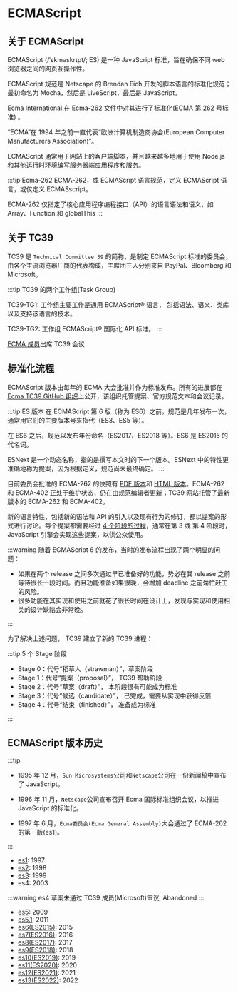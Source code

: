 # ECMAScript

## 关于 ECMAScript

ECMAScript (/ˈɛkməskrɪpt/; ES) 是一种 JavaScript 标准，旨在确保不同 web 浏览器之间的网页互操作性。

ECMAScript 规范是 Netscape 的 Brendan Eich 开发的脚本语言的标准化规范；最初命名为 Mocha，然后是 LiveScript，最后是 JavaScript。

Ecma International 在 Ecma-262 文件中对其进行了标准化(ECMA 第 262 号标准) 。

“ECMA”在 1994 年之前一直代表“欧洲计算机制造商协会(European Computer Manufacturers Association)”。

ECMAScript 通常用于网站上的客户端脚本，并且越来越多地用于使用 Node.js 和其他运行时环境编写服务器端应用程序和服务。

:::tip Ecma-262
ECMA-262，或 ECMAScript 语言规范，定义 ECMAScript 语言，或仅定义 ECMASscript。

ECMA-262 仅指定了核心应用程序编程接口（API）的语言语法和语义，如 Array、Function 和 globalThis
:::

## 关于 TC39

TC39 是 `Technical Committee 39` 的简称，是制定 ECMAScript 标准的委员会，由各个主流浏览器厂商的代表构成，主席团三人分别来自 PayPal、Bloomberg 和 Microsoft。

:::tip TC39 的两个工作组(Task Group)

TC39-TG1: 工作组主要工作是通用 ECMAScript® 语言， 包括语法、语义、类库以及支持该语言的技术。

TC39-TG2: 工作组 ECMAScript® 国际化 API 标准。
:::

[ECMA 成员](https://www.ecma-international.org/about-ecma/members/)出席 TC39 会议

## 标准化流程

ECMAScript 版本由每年的 ECMA 大会批准并作为标准发布。所有的进展都在 [Ecma TC39 GitHub 组织](https://github.com/tc39)上公开，该组织托管提案、官方规范文本和会议记录。

:::tip ES 版本
在 ECMAScript 第 6 版（称为 ES6）之前，规范是几年发布一次，通常用它们的主要版本号来指代（ES3、ES5 等）。

在 ES6 之后，规范以发布年份命名（ES2017、ES2018 等）。ES6 是 ES2015 的代名词。

ESNext 是一个动态名称，指的是撰写本文时的下一个版本。ESNext 中的特性更准确地称为提案，因为根据定义，规范尚未最终确定。
:::

目前委员会批准的 ECMA-262 的快照有 [PDF 版本](https://www.ecma-international.org/publications/files/ECMA-ST/ECMA-262.pdf)和 [HTML 版本](https://262.ecma-international.org/13.0/)。ECMA-262 和 ECMA-402 正处于维护状态，仍在由规范编辑者更新；TC39 网站托管了最新版本的 ECMA-262 和 ECMA-402。

新的语言特性，包括新的语法和 API 的引入以及现有行为的修订，都以提案的形式进行讨论。每个提案都需要经过 [4 个阶段的过程](https://tc39.es/process-document/)，通常在第 3 或 第 4 阶段时，JavaScript 引擎会实现这些提案，以供公众使用。

:::warning 随着 ECMAScript 6 的发布，当时的发布流程出现了两个明显的问题：

- 如果在两个 release 之间多次通过早已准备好的功能，势必在其 release 之前等待很长一段时间。而且功能准备如果很晚，会增加 deadline 之前匆忙赶工的风险。
- 很多功能在其实现和使用之前就花了很长时间在设计上，发现与实现和使用相关的设计缺陷会非常晚。

:::

为了解决上述问题， TC39 建立了新的 TC39 进程：

:::tip 5 个 Stage 阶段

- Stage 0：代号“稻草人（strawman）”，草案阶段
- Stage 1：代号“提案（proposal）”， TC39 帮助阶段
- Stage 2：代号“草案（draft）”， 本阶段很有可能成为标准
- Stage 3：代号“候选（candidate）”， 已完成，需要从实现中获得反馈
- Stage 4：代号“结束（finished）”， 准备成为标准

:::

## ECMAScript 版本历史

:::tip

- 1995 年 12 月，`Sun Microsystems`公司和`Netscape`公司在一份新闻稿中宣布了 JavaScript。

- 1996 年 11 月，`Netscape`公司宣布召开 Ecma 国际标准组织会议，以推进 JavaScript 的标准化。

- 1997 年 6 月，`Ecma委员会(Ecma General Assembly)`大会通过了 ECMA-262 的第一版(es1)。

:::

- [es1](https://www.ecma-international.org/wp-content/uploads/ECMA-262_1st_edition_june_1997.pdf): 1997
- [es2](https://www.ecma-international.org/wp-content/uploads/ECMA-262_2nd_edition_august_1998.pdf): 1998
- [es3](https://www.ecma-international.org/wp-content/uploads/ECMA-262_3rd_edition_december_1999.pdf): 1999
- es4: 2003

:::warning es4
草案未通过 TC39 成员(Microsoft)审议, Abandoned
:::

- [es5](https://www.ecma-international.org/wp-content/uploads/ECMA-262_5th_edition_december_2009.pdf): 2009
- [es5.1](https://www.ecma-international.org/wp-content/uploads/ECMA-262_5.1_edition_june_2011.pdf): 2011
- [es6(ES2015)](https://262.ecma-international.org/6.0/): 2015
- [es7(ES2016)](https://262.ecma-international.org/7.0/): 2016
- [es8(ES2017)](https://262.ecma-international.org/8.0/): 2017
- [es9(ES2018)](https://262.ecma-international.org/9.0/): 2018
- [es10(ES2019)](https://262.ecma-international.org/10.0/): 2019
- [es11(ES2020)](https://262.ecma-international.org/11.0/): 2020
- [es12(ES2021)](https://262.ecma-international.org/12.0/): 2021
- [es13(ES2022)](https://262.ecma-international.org/13.0/): 2022
